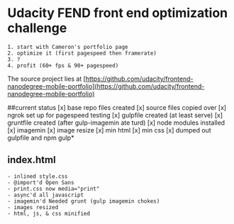 # Udacity FEND front end optimization challenge

	1. start with Cameron's portfolio page
	2. optimize it (first pagespeed then framerate)
	3. ?
	4. profit (60+ fps & 90+ pagespeed)


The source project lies at [https://github.com/udacity/frontend-nanodegree-mobile-portfolio](https://github.com/udacity/frontend-nanodegree-mobile-portfolio)

##current status
	[x] base repo files created
	[x] source files copied over
	[x] ngrok set up for pagespeed testing
	[x] gulpfile created (at least serve)
	[x] gruntfile created (after gulp-imagemin ate turd)
	[x] node modules installed
	[x] imagemin
	[x] image resize
	[x] min html
	[x] min css
	[x] dumped out gulpfile and npm gulp*

## index.html
	- inlined style.css
	- @import'd Open Sans
	- print.css now media="print"
	- async'd all javascript
	- imagemin'd Needed grunt (gulp imagemin chokes)
	- images resized
	- html, js, & css minified

##
